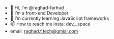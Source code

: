 - 👋 Hi, I’m @raghad-farhud
- 👀 I’m a front-end Developer
- 🌱 I’m currently learning JavaScript frameworks
- 📫 How to reach me insta: dev__space 
- email: raghad.f.tech@gmial.com

<!---
raghad-farhud/raghad-farhud is a ✨ special ✨ repository because its `README.md` (this file) appears on your GitHub profile.
You can click the Preview link to take a look at your changes.
--->
